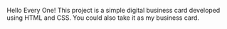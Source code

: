 Hello Every One!
This project is a simple digital business card developed using HTML and CSS. You could also take it as my business card.
